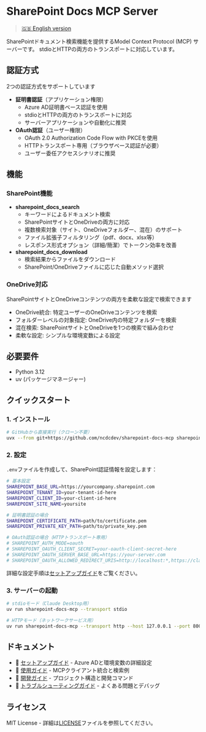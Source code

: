 # SharePoint Docs MCP Server

> [🇬🇧 English version](README.md)

SharePointドキュメント検索機能を提供するModel Context Protocol (MCP) サーバーです。
stdioとHTTPの両方のトランスポートに対応しています。

## 認証方式

2つの認証方式をサポートしています

- **証明書認証**（アプリケーション権限）
  - Azure AD証明書ベース認証を使用
  - stdioとHTTPの両方のトランスポートに対応
  - サーバーアプリケーションや自動化に推奨
- **OAuth認証**（ユーザー権限）
  - OAuth 2.0 Authorization Code Flow with PKCEを使用
  - HTTPトランスポート専用（ブラウザベース認証が必要）
  - ユーザー委任アクセスシナリオに推奨

## 機能

### SharePoint機能

- **sharepoint_docs_search**
  - キーワードによるドキュメント検索
  - SharePointサイトとOneDriveの両方に対応
  - 複数検索対象（サイト、OneDriveフォルダー、混在）のサポート
  - ファイル拡張子フィルタリング（pdf、docx、xlsx等）
  - レスポンス形式オプション（詳細/簡潔）でトークン効率を改善
- **sharepoint_docs_download**
  - 検索結果からファイルをダウンロード
  - SharePoint/OneDriveファイルに応じた自動メソッド選択

### OneDrive対応

SharePointサイトとOneDriveコンテンツの両方を柔軟な設定で検索できます

- OneDrive統合: 特定ユーザーのOneDriveコンテンツを検索
- フォルダーレベルの対象指定: OneDrive内の特定フォルダーを検索
- 混在検索: SharePointサイトとOneDriveを1つの検索で組み合わせ
- 柔軟な設定: シンプルな環境変数による設定

## 必要要件

- Python 3.12
- uv (パッケージマネージャー)

## クイックスタート

### 1. インストール

```bash
# GitHubから直接実行（クローン不要）
uvx --from git+https://github.com/ncdcdev/sharepoint-docs-mcp sharepoint-docs-mcp --transport stdio
```

### 2. 設定

`.env`ファイルを作成して、SharePoint認証情報を設定します：

```bash
# 基本設定
SHAREPOINT_BASE_URL=https://yourcompany.sharepoint.com
SHAREPOINT_TENANT_ID=your-tenant-id-here
SHAREPOINT_CLIENT_ID=your-client-id-here
SHAREPOINT_SITE_NAME=yoursite

# 証明書認証の場合
SHAREPOINT_CERTIFICATE_PATH=path/to/certificate.pem
SHAREPOINT_PRIVATE_KEY_PATH=path/to/private_key.pem

# OAuth認証の場合（HTTPトランスポート専用）
# SHAREPOINT_AUTH_MODE=oauth
# SHAREPOINT_OAUTH_CLIENT_SECRET=your-oauth-client-secret-here
# SHAREPOINT_OAUTH_SERVER_BASE_URL=https://your-server.com
# SHAREPOINT_OAUTH_ALLOWED_REDIRECT_URIS=http://localhost:*,https://claude.ai/*
```

詳細な設定手順は[セットアップガイド](docs/setup_ja.md)をご覧ください。

### 3. サーバーの起動

```bash
# stdioモード（Claude Desktop用）
uv run sharepoint-docs-mcp --transport stdio

# HTTPモード（ネットワークサービス用）
uv run sharepoint-docs-mcp --transport http --host 127.0.0.1 --port 8000
```

## ドキュメント

- 📘 [セットアップガイド](docs/setup_ja.md) - Azure ADと環境変数の詳細設定
- 📗 [使用ガイド](docs/usage_ja.md) - MCPクライアント統合と検索例
- 📙 [開発ガイド](docs/development_ja.md) - プロジェクト構造と開発コマンド
- 📕 [トラブルシューティングガイド](docs/troubleshooting_ja.md) - よくある問題とデバッグ

## ライセンス

MIT License - 詳細は[LICENSE](LICENSE)ファイルを参照してください。
